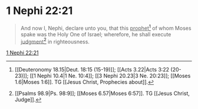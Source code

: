 # 1 Nephi 22:21

> And now I, Nephi, declare unto you, that this <u>prophet</u>[^a] of whom Moses spake was the Holy One of Israel; wherefore, he shall execute <u>judgment</u>[^b] in righteousness.

[1 Nephi 22:21](https://www.churchofjesuschrist.org/study/scriptures/bofm/1-ne/22?lang=eng&id=p21#p21)


[^a]: [[Deuteronomy 18.15|Deut. 18:15 (15-19)]]; [[Acts 3.22|Acts 3:22 (20-23)]]; [[1 Nephi 10.4|1 Ne. 10:4]]; [[3 Nephi 20.23|3 Ne. 20:23]]; [[Moses 1.6|Moses 1:6]]. TG [[Jesus Christ, Prophecies about]].
[^b]: [[Psalms 98.9|Ps. 98:9]]; [[Moses 6.57|Moses 6:57]]. TG [[Jesus Christ, Judge]].
